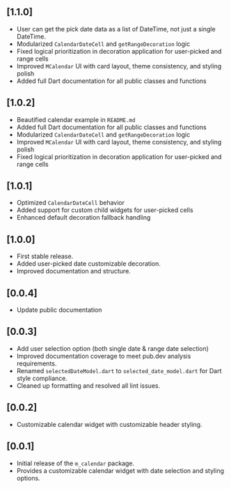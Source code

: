 ## [1.1.0]

- User can get the pick date data as a list of DateTime, not just a single DateTime.
- Modularized `CalendarDateCell` and `getRangeDecoration` logic
- Fixed logical prioritization in decoration application for user-picked and range cells
- Improved `MCalendar` UI with card layout, theme consistency, and styling polish
- Added full Dart documentation for all public classes and functions

## [1.0.2]

- Beautified calendar example in `README.md`
- Added full Dart documentation for all public classes and functions
- Modularized `CalendarDateCell` and `getRangeDecoration` logic
- Improved `MCalendar` UI with card layout, theme consistency, and styling polish
- Fixed logical prioritization in decoration application for user-picked and range cells

## [1.0.1]

- Optimized `CalendarDateCell` behavior
- Added support for custom child widgets for user-picked cells
- Enhanced default decoration fallback handling

## [1.0.0]

- First stable release.
- Added user-picked date customizable decoration.
- Improved documentation and structure.

## [0.0.4]

- Update public documentation

## [0.0.3]

- Add user selection option (both single date & range date selection)
- Improved documentation coverage to meet pub.dev analysis requirements.
- Renamed `selectedDateModel.dart` to `selected_date_model.dart` for Dart style compliance.
- Cleaned up formatting and resolved all lint issues.

## [0.0.2]

- Customizable calendar widget with customizable header styling.

## [0.0.1]

- Initial release of the `m_calendar` package.
- Provides a customizable calendar widget with date selection and styling options.
